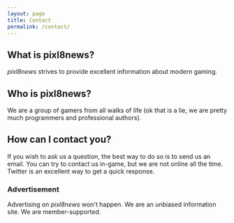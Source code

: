 ```yaml
---
layout: page
title: Contact
permalink: /contact/
---
```


<!-- ![profile-picture](/img/166672_500420173128_3931599_n.jpg) -->

## What is pixl8news?

*pixl8news* strives to provide excellent information about modern gaming.


## Who is pixl8news?

We are a group of gamers from all walks of life (ok that is a lie, we are pretty much programmers and professional authors).


## How can I contact you?

If you wish to ask us a question, the best way to do so is to send us an email. You can try to contact us in-game, but we are not online all the time. Twitter is an excellent way to get a quick response.

### Advertisement

Advertising on *pixl8news* won't happen. We are an unbiased information site. We are member-supported.


[ad-guild]:     http://us.battle.net/wow/en/guild/moonrunner/Absolutum_Dominium/
[contact-options]:      http://knightoftheoldcode.com/contact/
